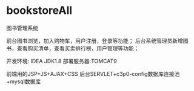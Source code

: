 # bookstoreAll
图书管理系统

前台图书浏览，加入购物车，用户注册，登录等功能；
后台系统管理员新增图书，查看购买清单，查看买卖排行榜，用户管理等功能；

开发环境:
IDEA
JDK1.8
部署服务器:TOMCAT9

前端用的JSP+JS+AJAX+CSS
后台SERVLET+c3p0-config数据库连接池+mysql数据库


